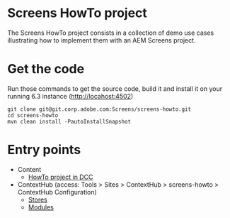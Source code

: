 # Screens HowTo project

The Screens HowTo project consists in a collection of demo use cases illustrating how to implement them with an AEM Screens project.

# Get the code

Run those commands to get the source code, build it and install it on your running 6.3 instance ([http://locahost:4502](http://locahost:4502))

```
git clone git@git.corp.adobe.com:Screens/screens-howto.git
cd screens-howto
mvn clean install -PautoInstallSnapshot
```

# Entry points

+ Content
    + [HowTo project in DCC](http://localhost:4502/screens.html/content/screens/screens-howto)
+ ContextHub (access: Tools > Sites > ContextHub > screens-howto > ContextHub Configuration)
    + [Stores](http://localhost:4502/etc/cloudsettings/screens-howto/contexthub.html)
    + [Modules](http://localhost:4502/etc/cloudsettings/screens-howto/contexthub/ui.html)
 
